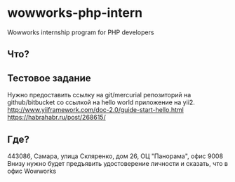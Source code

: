 # wowworks-php-intern
Wowworks internship program for PHP developers

## Что?


## Тестовое задание

Нужно предоставить ссылку на git/mercurial репозиторий на github/bitbucket со ссылкой на hello world приложение на yii2.
http://www.yiiframework.com/doc-2.0/guide-start-hello.html
https://habrahabr.ru/post/268615/

## Где?
443086, Самара, улица Скляренко, дом 26, ОЦ "Панорама", офис 9008
Внизу нужно будет предъявить удостоверение личности и сказать, что в офис Wowworks
